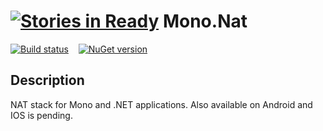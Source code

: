[![Stories in Ready](https://badge.waffle.io/nterry/mono.nat.png?label=ready&title=Ready)](https://waffle.io/nterry/mono.nat)
Mono.Nat
========

[![Build status](https://ci.appveyor.com/api/projects/status/ji0fbdgaxpa7bvc0)](https://ci.appveyor.com/project/nterry/mono-nat)&nbsp;&nbsp;&nbsp;&nbsp;[![NuGet version](https://badge.fury.io/nu/Mono.Nat.png)](http://badge.fury.io/nu/Mono.Nat)


Description
-----------
NAT stack for Mono and .NET applications. Also available on Android and IOS is pending.


